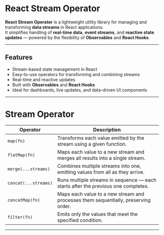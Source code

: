 # React Stream Operator

**React Stream Operator** is a lightweight utility library for managing and transforming **data streams** in React applications.  
It simplifies handling of **real-time data**, **event streams**, and **reactive state updates** — powered by the flexibility of **Observables** and **React Hooks**.

---

## Features
- Stream-based state management in React  
- Easy-to-use operators for transforming and combining streams  
-  Real-time and reactive updates  
-  Built with **Observables** and **React Hooks**  
-  Ideal for dashboards, live updates, and data-driven UI components  

---

# Stream Operator

| **Operator**         | **Description**                                                                    |
| -------------------- | ---------------------------------------------------------------------------------- |
| `map(fn)`            | Transforms each value emitted by the stream using a given function.                |
| `flatMap(fn)`        | Maps each value to a new stream and merges all results into a single stream.       |
| `merge(...streams)`  | Combines multiple streams into one, emitting values from all as they arrive.       |
| `concat(...streams)` | Runs multiple streams in sequence — each starts after the previous one completes.  |
| `concatMap(fn)`      | Maps each value to a new stream and processes them sequentially, preserving order. |
| `filter(fn)`         | Emits only the values that meet the specified condition.                           |


  ---
